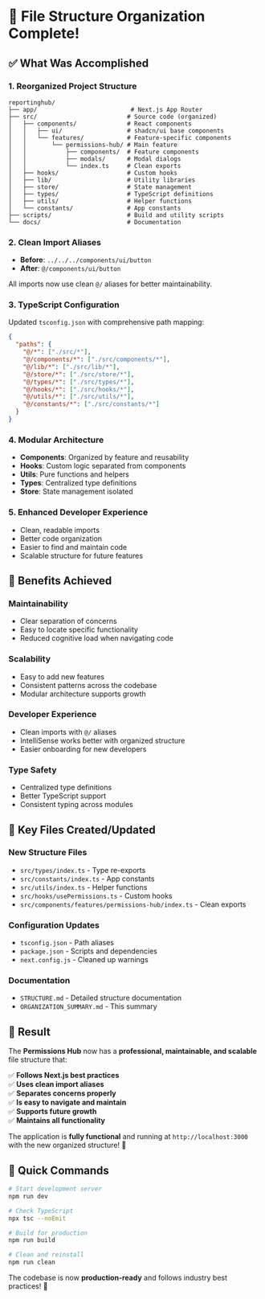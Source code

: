 # 🎯 File Structure Organization Complete!

## ✅ **What Was Accomplished**

### **1. Reorganized Project Structure**
```
reportinghub/
├── app/                          # Next.js App Router
├── src/                         # Source code (organized)
│   ├── components/              # React components
│   │   ├── ui/                  # shadcn/ui base components
│   │   └── features/            # Feature-specific components
│   │       └── permissions-hub/ # Main feature
│   │           ├── components/  # Feature components
│   │           ├── modals/      # Modal dialogs
│   │           └── index.ts     # Clean exports
│   ├── hooks/                   # Custom hooks
│   ├── lib/                     # Utility libraries
│   ├── store/                   # State management
│   ├── types/                   # TypeScript definitions
│   ├── utils/                   # Helper functions
│   └── constants/               # App constants
├── scripts/                     # Build and utility scripts
└── docs/                        # Documentation
```

### **2. Clean Import Aliases**
- **Before**: `../../../components/ui/button`
- **After**: `@/components/ui/button`

All imports now use clean `@/` aliases for better maintainability.

### **3. TypeScript Configuration**
Updated `tsconfig.json` with comprehensive path mapping:
```json
{
  "paths": {
    "@/*": ["./src/*"],
    "@/components/*": ["./src/components/*"],
    "@/lib/*": ["./src/lib/*"],
    "@/store/*": ["./src/store/*"],
    "@/types/*": ["./src/types/*"],
    "@/hooks/*": ["./src/hooks/*"],
    "@/utils/*": ["./src/utils/*"],
    "@/constants/*": ["./src/constants/*"]
  }
}
```

### **4. Modular Architecture**
- **Components**: Organized by feature and reusability
- **Hooks**: Custom logic separated from components
- **Utils**: Pure functions and helpers
- **Types**: Centralized type definitions
- **Store**: State management isolated

### **5. Enhanced Developer Experience**
- Clean, readable imports
- Better code organization
- Easier to find and maintain code
- Scalable structure for future features

## 🚀 **Benefits Achieved**

### **Maintainability**
- Clear separation of concerns
- Easy to locate specific functionality
- Reduced cognitive load when navigating code

### **Scalability**
- Easy to add new features
- Consistent patterns across the codebase
- Modular architecture supports growth

### **Developer Experience**
- Clean imports with `@/` aliases
- IntelliSense works better with organized structure
- Easier onboarding for new developers

### **Type Safety**
- Centralized type definitions
- Better TypeScript support
- Consistent typing across modules

## 📁 **Key Files Created/Updated**

### **New Structure Files**
- `src/types/index.ts` - Type re-exports
- `src/constants/index.ts` - App constants
- `src/utils/index.ts` - Helper functions
- `src/hooks/usePermissions.ts` - Custom hooks
- `src/components/features/permissions-hub/index.ts` - Clean exports

### **Configuration Updates**
- `tsconfig.json` - Path aliases
- `package.json` - Scripts and dependencies
- `next.config.js` - Cleaned up warnings

### **Documentation**
- `STRUCTURE.md` - Detailed structure documentation
- `ORGANIZATION_SUMMARY.md` - This summary

## 🎉 **Result**

The **Permissions Hub** now has a **professional, maintainable, and scalable** file structure that:

✅ **Follows Next.js best practices**  
✅ **Uses clean import aliases**  
✅ **Separates concerns properly**  
✅ **Is easy to navigate and maintain**  
✅ **Supports future growth**  
✅ **Maintains all functionality**  

The application is **fully functional** and running at `http://localhost:3000` with the new organized structure! 🚀

## 🔧 **Quick Commands**

```bash
# Start development server
npm run dev

# Check TypeScript
npx tsc --noEmit

# Build for production
npm run build

# Clean and reinstall
npm run clean
```

The codebase is now **production-ready** and follows industry best practices! 🎯
